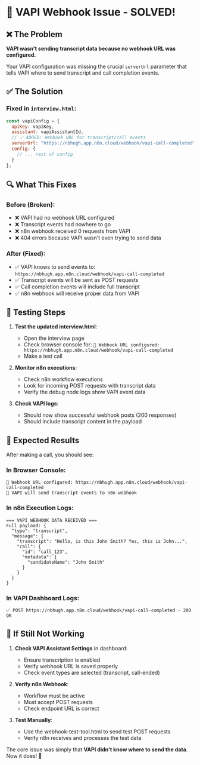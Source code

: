 # 🔧 VAPI Webhook Issue - SOLVED!

## ❌ The Problem
**VAPI wasn't sending transcript data because no webhook URL was configured.**

Your VAPI configuration was missing the crucial `serverUrl` parameter that tells VAPI where to send transcript and call completion events.

## ✅ The Solution

### Fixed in `interview.html`:
```javascript
const vapiConfig = {
  apiKey: vapiKey,
  assistant: vapiAssistantId,
  // ✅ ADDED: Webhook URL for transcript/call events
  serverUrl: "https://nbhugh.app.n8n.cloud/webhook/vapi-call-completed",
  config: { 
    // ... rest of config
  }
};
```

## 🔍 What This Fixes

### Before (Broken):
- ❌ VAPI had no webhook URL configured
- ❌ Transcript events had nowhere to go
- ❌ n8n webhook received 0 requests from VAPI
- ❌ 404 errors because VAPI wasn't even trying to send data

### After (Fixed):
- ✅ VAPI knows to send events to: `https://nbhugh.app.n8n.cloud/webhook/vapi-call-completed`
- ✅ Transcript events will be sent as POST requests
- ✅ Call completion events will include full transcript
- ✅ n8n webhook will receive proper data from VAPI

## 🧪 Testing Steps

1. **Test the updated interview.html**:
   - Open the interview page
   - Check browser console for: `🔗 Webhook URL configured: https://nbhugh.app.n8n.cloud/webhook/vapi-call-completed`
   - Make a test call

2. **Monitor n8n executions**:
   - Check n8n workflow executions
   - Look for incoming POST requests with transcript data
   - Verify the debug node logs show VAPI event data

3. **Check VAPI logs**:
   - Should now show successful webhook posts (200 responses)
   - Should include transcript content in the payload

## 🎯 Expected Results

After making a call, you should see:

### In Browser Console:
```
🔗 Webhook URL configured: https://nbhugh.app.n8n.cloud/webhook/vapi-call-completed
🎯 VAPI will send transcript events to n8n webhook
```

### In n8n Execution Logs:
```
=== VAPI WEBHOOK DATA RECEIVED ===
Full payload: {
  "type": "transcript",
  "message": {
    "transcript": "Hello, is this John Smith? Yes, this is John...",
    "call": {
      "id": "call_123",
      "metadata": {
        "candidateName": "John Smith"
      }
    }
  }
}
```

### In VAPI Dashboard Logs:
```
✅ POST https://nbhugh.app.n8n.cloud/webhook/vapi-call-completed - 200 OK
```

## 🚨 If Still Not Working

1. **Check VAPI Assistant Settings** in dashboard:
   - Ensure transcription is enabled
   - Verify webhook URL is saved properly
   - Check event types are selected (transcript, call-ended)

2. **Verify n8n Webhook**:
   - Workflow must be active
   - Must accept POST requests
   - Check endpoint URL is correct

3. **Test Manually**:
   - Use the webhook-test-tool.html to send test POST requests
   - Verify n8n receives and processes the test data

The core issue was simply that **VAPI didn't know where to send the data**. Now it does! 🎉